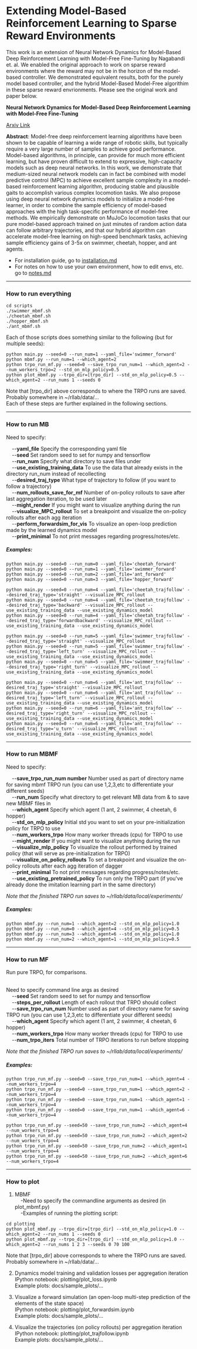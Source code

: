 # Extending Model-Based Reinforcement Learning to Sparse Reward Environments

This work is an extension of Neural Network Dynamics for Model-Based Deep Reinforcement Learning with Model-Free Fine-Tuning by Nagabandi et. al. We enabled the original approach to work on sparse reward environments where the reward may not be in the horizon of the model-based controller. We demonstrated equivalent results, both for the purely model based controller, and the hybrid Model-Based Model-Free algorithim in these sparse reward envrionments. Please see the original work and paper below.

**Neural Network Dynamics for Model-Based Deep Reinforcement Learning with Model-Free Fine-Tuning**

[Arxiv Link](https://arxiv.org/abs/1708.02596)

**Abstract**: Model-free deep reinforcement learning algorithms have been shown to be capable of learning a wide range of robotic skills, but typically require a very large number of samples to achieve good performance. Model-based algorithms, in principle, can provide for much more efficient learning, but have proven difficult to extend to expressive, high-capacity models such as deep neural networks. In this work, we demonstrate that medium-sized neural network models can in fact be combined with model predictive control (MPC) to achieve excellent sample complexity in a model-based reinforcement learning algorithm, producing stable and plausible gaits to accomplish various complex locomotion tasks. We also propose using deep neural network dynamics models to initialize a model-free learner, in order to combine the sample efficiency of model-based approaches with the high task-specific performance of model-free methods. We empirically demonstrate on MuJoCo locomotion tasks that our pure model-based approach trained on just minutes of random action data can follow arbitrary trajectories, and that our hybrid algorithm can accelerate model-free learning on high-speed benchmark tasks, achieving sample efficiency gains of 3-5x on swimmer, cheetah, hopper, and ant agents. 
<!---
Videos can be found [here](https://sites.google.com/view/mbmf)
--> 

- For installation guide, go to [installation.md](https://github.com/nagaban2/learn_dynamics/blob/release/docs/installation.md)
- For notes on how to use your own environment, how to edit envs, etc. go to [notes.md](https://github.com/nagaban2/learn_dynamics/blob/release/docs/notes.md)

---------------------------------------------------------------

### How to run everything

```
cd scripts
./swimmer_mbmf.sh
./cheetah_mbmf.sh
./hopper_mbmf.sh
./ant_mbmf.sh
```

Each of those scripts does something similar to the following (but for multiple seeds):

```
python main.py --seed=0 --run_num=1 --yaml_file='swimmer_forward'
python mbmf.py --run_num=1 --which_agent=2
python trpo_run_mf.py --seed=0 --save_trpo_run_num=1 --which_agent=2 --num_workers_trpo=2 --std_on_mlp_policy=0.5
python plot_mbmf.py --trpo_dir=[trpo_dir] --std_on_mlp_policy=0.5 --which_agent=2 --run_nums 1 --seeds 0
```
Note that [trpo_dir] above corresponds to where the TRPO runs are saved. Probably somewhere in ~/rllab/data/... <br />
Each of these steps are further explained in the following sections.

---------------------------------------------------------------

### How to run MB

Need to specify:<br />

&nbsp;&nbsp;&nbsp;&nbsp;--**yaml_file** Specify the corresponding yaml file <br />
&nbsp;&nbsp;&nbsp;&nbsp;--**seed** Set random seed to set for numpy and tensorflow <br />
&nbsp;&nbsp;&nbsp;&nbsp;--**run_num** Specify what directory to save files under <br />
&nbsp;&nbsp;&nbsp;&nbsp;--**use_existing_training_data** To use the data that already exists in the directory run_num instead of recollecting<br />
&nbsp;&nbsp;&nbsp;&nbsp;--**desired_traj_type** What type of trajectory to follow (if you want to follow a trajectory) <br />
&nbsp;&nbsp;&nbsp;&nbsp;--**num_rollouts_save_for_mf** Number of on-policy rollouts to save after last aggregation iteration, to be used later <br />
&nbsp;&nbsp;&nbsp;&nbsp;--**might_render** If you might want to visualize anything during the run <br />
&nbsp;&nbsp;&nbsp;&nbsp;--**visualize_MPC_rollout** To set a breakpoint and visualize the on-policy rollouts after each agg iteration <br />
&nbsp;&nbsp;&nbsp;&nbsp;--**perform_forwardsim_for_vis** To visualize an open-loop prediction made by the learned dynamics model <br />
&nbsp;&nbsp;&nbsp;&nbsp;--**print_minimal** To not print messages regarding progress/notes/etc. <br />

##### Examples:
```
python main.py --seed=0 --run_num=0 --yaml_file='cheetah_forward'
python main.py --seed=0 --run_num=1 --yaml_file='swimmer_forward'
python main.py --seed=0 --run_num=2 --yaml_file='ant_forward'
python main.py --seed=0 --run_num=3 --yaml_file='hopper_forward'
```
```
python main.py --seed=0 --run_num=4 --yaml_file='cheetah_trajfollow' --desired_traj_type='straight' --visualize_MPC_rollout
python main.py --seed=0 --run_num=4 --yaml_file='cheetah_trajfollow' --desired_traj_type='backward' --visualize_MPC_rollout --use_existing_training_data --use_existing_dynamics_model
python main.py --seed=0 --run_num=4 --yaml_file='cheetah_trajfollow' --desired_traj_type='forwardbackward' --visualize_MPC_rollout --use_existing_training_data --use_existing_dynamics_model
```
```
python main.py --seed=0 --run_num=5 --yaml_file='swimmer_trajfollow' --desired_traj_type='straight' --visualize_MPC_rollout
python main.py --seed=0 --run_num=5 --yaml_file='swimmer_trajfollow' --desired_traj_type='left_turn' --visualize_MPC_rollout --use_existing_training_data --use_existing_dynamics_model
python main.py --seed=0 --run_num=5 --yaml_file='swimmer_trajfollow' --desired_traj_type='right_turn' --visualize_MPC_rollout --use_existing_training_data --use_existing_dynamics_model
```
```
python main.py --seed=0 --run_num=6 --yaml_file='ant_trajfollow' --desired_traj_type='straight' --visualize_MPC_rollout
python main.py --seed=0 --run_num=6 --yaml_file='ant_trajfollow' --desired_traj_type='left_turn' --visualize_MPC_rollout --use_existing_training_data --use_existing_dynamics_model
python main.py --seed=0 --run_num=6 --yaml_file='ant_trajfollow' --desired_traj_type='right_turn' --visualize_MPC_rollout --use_existing_training_data --use_existing_dynamics_model
python main.py --seed=0 --run_num=6 --yaml_file='ant_trajfollow' --desired_traj_type='u_turn' --visualize_MPC_rollout --use_existing_training_data --use_existing_dynamics_model
```
---------------------------------------------------------------

### How to run MBMF

Need to specify:<br />

&nbsp;&nbsp;&nbsp;&nbsp;--**save_trpo_run_num number** Number used as part of directory name for saving mbmf TRPO run (you can use 1,2,3,etc to differentiate your different seeds) <br />
&nbsp;&nbsp;&nbsp;&nbsp;--**run_num** Specify what directory to get relevant MB data from & to save new MBMF files in <br />
&nbsp;&nbsp;&nbsp;&nbsp;--**which_agent** Specify which agent (1 ant, 2 swimmer, 4 cheetah, 6 hopper) <br />
&nbsp;&nbsp;&nbsp;&nbsp;--**std_on_mlp_policy** Initial std you want to set on your pre-initialization policy for TRPO to use <br />
&nbsp;&nbsp;&nbsp;&nbsp;--**num_workers_trpo** How many worker threads (cpu) for TRPO to use <br />
&nbsp;&nbsp;&nbsp;&nbsp;--**might_render** If you might want to visualize anything during the run <br />
&nbsp;&nbsp;&nbsp;&nbsp;--**visualize_mlp_policy** To visualize the rollout performed by trained policy (that will serve as pre-initialization for TRPO) <br />
&nbsp;&nbsp;&nbsp;&nbsp;--**visualize_on_policy_rollouts** To set a breakpoint and visualize the on-policy rollouts after each agg iteration of dagger <br />
&nbsp;&nbsp;&nbsp;&nbsp;--**print_minimal** To not print messages regarding progress/notes/etc. <br />
&nbsp;&nbsp;&nbsp;&nbsp;--**use_existing_pretrained_policy** To run only the TRPO part (if you've already done the imitation learning part in the same directory) <br />

*Note that the finished TRPO run saves to ~/rllab/data/local/experiments/*

##### Examples:
```
python mbmf.py --run_num=1 --which_agent=2 --std_on_mlp_policy=1.0
python mbmf.py --run_num=0 --which_agent=4 --std_on_mlp_policy=0.5
python mbmf.py --run_num=3 --which_agent=6 --std_on_mlp_policy=1.0 
python mbmf.py --run_num=2 --which_agent=1 --std_on_mlp_policy=0.5
```

---------------------------------------------------------------

### How to run MF

Run pure TRPO, for comparisons.<br /><br />

Need to specify command line args as desired<br />
&nbsp;&nbsp;&nbsp;&nbsp;--**seed** Set random seed to set for numpy and tensorflow <br />
&nbsp;&nbsp;&nbsp;&nbsp;--**steps_per_rollout** Length of each rollout that TRPO should collect <br />
&nbsp;&nbsp;&nbsp;&nbsp;--**save_trpo_run_num** Number used as part of directory name for saving TRPO run (you can use 1,2,3,etc to differentiate your different seeds) <br />
&nbsp;&nbsp;&nbsp;&nbsp;--**which_agent** Specify which agent (1 ant, 2 swimmer, 4 cheetah, 6 hopper) <br />
&nbsp;&nbsp;&nbsp;&nbsp;--**num_workers_trpo** How many worker threads (cpu) for TRPO to use <br />
&nbsp;&nbsp;&nbsp;&nbsp;--**num_trpo_iters** Total number of TRPO iterations to run before stopping <br />

*Note that the finished TRPO run saves to ~/rllab/data/local/experiments/*


##### Examples:
```
python trpo_run_mf.py --seed=0 --save_trpo_run_num=1 --which_agent=4 --num_workers_trpo=4
python trpo_run_mf.py --seed=0 --save_trpo_run_num=1 --which_agent=2 --num_workers_trpo=4
python trpo_run_mf.py --seed=0 --save_trpo_run_num=1 --which_agent=1 --num_workers_trpo=4
python trpo_run_mf.py --seed=0 --save_trpo_run_num=1 --which_agent=6 --num_workers_trpo=4

python trpo_run_mf.py --seed=50 --save_trpo_run_num=2 --which_agent=4 --num_workers_trpo=4
python trpo_run_mf.py --seed=50 --save_trpo_run_num=2 --which_agent=2 --num_workers_trpo=4
python trpo_run_mf.py --seed=50 --save_trpo_run_num=2 --which_agent=1 --num_workers_trpo=4
python trpo_run_mf.py --seed=50 --save_trpo_run_num=2 --which_agent=6 --num_workers_trpo=4
```
---------------------------------------------------------------

### How to plot

1) MBMF <br />
&nbsp;&nbsp;&nbsp;&nbsp;-Need to specify the commandline arguments as desired (in plot_mbmf.py) <br />
&nbsp;&nbsp;&nbsp;&nbsp;-Examples of running the plotting script: <br />
```
cd plotting
python plot_mbmf.py --trpo_dir=[trpo_dir] --std_on_mlp_policy=1.0 --which_agent=2 --run_nums 1 --seeds 0
python plot_mbmf.py --trpo_dir=[trpo_dir] --std_on_mlp_policy=1.0 --which_agent=2 --run_nums 1 2 3 --seeds 0 70 100
```
Note that [trpo_dir] above corresponds to where the TRPO runs are saved. Probably somewhere in ~/rllab/data/...

2) Dynamics model training and validation losses per aggregation iteration <br />
IPython notebook: plotting/plot_loss.ipynb <br />
Example plots: docs/sample_plots/... <br />

3) Visualize a forward simulation (an open-loop multi-step prediction of the elements of the state space) <br />
IPython notebook: plotting/plot_forwardsim.ipynb <br />
Example plots: docs/sample_plots/... <br />

4) Visualize the trajectories (on policy rollouts) per aggregation iteration <br />
IPython notebook: plotting/plot_trajfollow.ipynb <br />
Example plots: docs/sample_plots/... <br />

